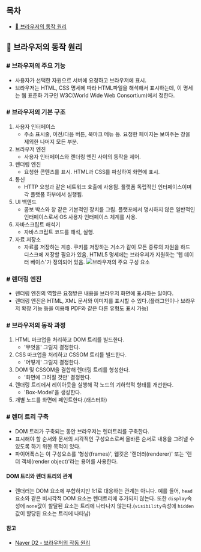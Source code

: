 ## 목차
- [🐻 브라우저의 동작 원리](#브라우저의-동작-원리)

## 🐻 브라우저의 동작 원리
### # 브라우저의 주요 기능
- 사용자가 선택한 자원으르 서버에 요청하고 브라우저에 표시.
- 브라우저는 HTML, CSS 명세에 따라 HTML파일을 해석해서 표시하는데, 이 명세는 웹 표준화 기구인 W3C(World Wide Web Consortium)에서 정한다.

### # 브라우저의 기본 구조
1. 사용자 인터페이스 
	- 주소 표시줄, 이전/다음 버튼, 북마크 메뉴 등. 요청한 페이지는 보여주는 창을 제외한 나머지 모든 부분.
2. 브라우저 엔진 
	- 사용자 인터페이스와 렌더링 엔진 사이의 동작을 제어.
3. 렌더링 엔진
	- 요청한 콘텐츠를 표시. HTML과 CSS를 파싱하여 화면에 표시.
4. 통신
	- HTTP 요청과 같은 네트워크 호출에 사용됨. 플랫폼 독립적인 인터페이스이며 각 플랫폼 하부에서 실행됨.
5. UI 백엔드
	- 콤보 박스와 창 같은 기본적인 장치를 그림. 플랫포에서 명시하지 않은 일반적인 인터페이스로서 OS 사용자 인터페이스 체계를 사용.
6. 자바스크립트 해석기
	- 자바스크립트 코드를 해석, 실행.
7. 자료 저장소
	- 자료를 저장하는 계층. 쿠키를 저장하는 거소가 같이 모든 종류의 자원을 하드 디스크에 저장할 필요가 있음. HTML5 명세에는 브라우저가 지원하는 '웹 데이터 베이스'가 정의되어 있음.
![브라우저의 주요 구성 요소]()

### # 렌더링 엔진
- 렌더링 엔진의 역할은 요청받은 내용을 브라우저 화면에 표시하는 일이다.
- 렌더링 엔진은 HTML, XML 문서와 이미지를 표시할 수 있다.(플러그인이나 브라우저 확장 기능 등을 이용해 PDF와 같은 다른 유형도 표시 가능)

### # 브라우저의 동작 과정
1. HTML 마크업을 처리하고 DOM 트리를 빌드한다.
	- '무엇을' 그릴지 결정한다.
2. CSS 마크업을 처리하고 CSSOM 트리를 빌드한다.
	- '어떻게' 그릴지 결정한다.
3. DOM 및 CSSOM을 결합해 렌더링 트리를 형성한다.
	- '화면에 그려질 것만' 결정한다.
4. 렌더링 트리에서 레이아웃을 실행해 각 노드의 기하학적 형태를 개선한다. 
	- 'Box-Model'을 생성한다.
5. 개별 노드를 화면에 페인트한다.(래스터화)

### # 렌더 트리 구축
- DOM 트리가 구축되는 동안 브라우저는 렌더트리를 구축한다.
- 표시해야 할 순서와 문서의 시각적인 구성요소로써 올바른 순서로 내용을 그려낼 수 있도록 하기 위한 목적이 있다.
- 파이어폭스는 이 구성요소를 '형상(frames)', 웹킷은 '렌더러(renderer)' 또는 '렌더 객체(render object)'라는 용어를 사용한다.

#### DOM 트리와 렌더 트리의 관계
- 렌더러는 DOM 요소에 부합하지만 1:1로 대응하는 관계는 아니다. 예를 들어, `head`요소와 같은 비시각적 DOM 요소는 렌더트리에 추가되지 않는다. 또한 `display`속성에 `none`값이 할달된 요소는 트리에 나타나지 않는다.(`visibility`속성에 `hidden`값이 할당된 요소는 트리에 나타남)

#### 참고
- [Naver D2 - 브라우저의 작동 원리](http://d2.naver.com/helloworld/59361)
